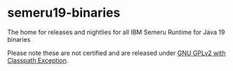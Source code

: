 # semeru19-binaries
The home for releases and nightlies for all IBM Semeru Runtime for Java 19 binaries

Please note these are not certified and are released under [GNU GPLv2 with Classpath Exception](https://openjdk.java.net/legal/gplv2+ce.html).
